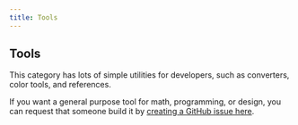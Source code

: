 ```yaml
---
title: Tools
---
```

## Tools

This category has lots of simple utilities for developers, such as converters, color tools, and references.

If you want a general purpose tool for math, programming, or design, you can request that someone build it by [creating a GitHub issue here](https://www.github.com/freecodecamp/guides/issues/new).